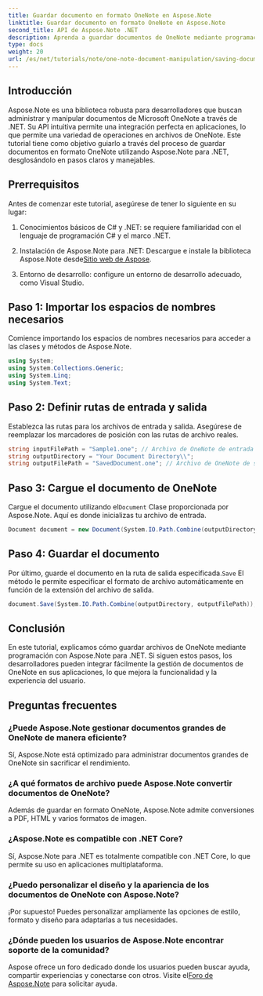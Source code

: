 ```yaml
---
title: Guardar documento en formato OneNote en Aspose.Note
linktitle: Guardar documento en formato OneNote en Aspose.Note
second_title: API de Aspose.Note .NET
description: Aprenda a guardar documentos de OneNote mediante programación con Aspose.Note para .NET en este completo tutorial. Descubra una guía paso a paso que lo guiará por todo el proceso, desde la carga de archivos de OneNote existentes hasta su guardado en el formato deseado.
type: docs
weight: 20
url: /es/net/tutorials/note/one-note-document-manipulation/saving-document-to-one-note-format/
---
```

## Introducción

Aspose.Note es una biblioteca robusta para desarrolladores que buscan administrar y manipular documentos de Microsoft OneNote a través de .NET. Su API intuitiva permite una integración perfecta en aplicaciones, lo que permite una variedad de operaciones en archivos de OneNote. Este tutorial tiene como objetivo guiarlo a través del proceso de guardar documentos en formato OneNote utilizando Aspose.Note para .NET, desglosándolo en pasos claros y manejables.

## Prerrequisitos

Antes de comenzar este tutorial, asegúrese de tener lo siguiente en su lugar:

1. Conocimientos básicos de C# y .NET: se requiere familiaridad con el lenguaje de programación C# y el marco .NET.
   
2. Instalación de Aspose.Note para .NET: Descargue e instale la biblioteca Aspose.Note desde[Sitio web de Aspose](https://releases.aspose.com/note/net/).

3. Entorno de desarrollo: configure un entorno de desarrollo adecuado, como Visual Studio.

## Paso 1: Importar los espacios de nombres necesarios

Comience importando los espacios de nombres necesarios para acceder a las clases y métodos de Aspose.Note.

```csharp
using System;
using System.Collections.Generic;
using System.Linq;
using System.Text;
```

## Paso 2: Definir rutas de entrada y salida

Establezca las rutas para los archivos de entrada y salida. Asegúrese de reemplazar los marcadores de posición con las rutas de archivo reales.

```csharp
string inputFilePath = "Sample1.one"; // Archivo de OneNote de entrada
string outputDirectory = "Your Document Directory\\";
string outputFilePath = "SavedDocument.one"; // Archivo de OneNote de salida
```

## Paso 3: Cargue el documento de OneNote

 Cargue el documento utilizando el`Document` Clase proporcionada por Aspose.Note. Aquí es donde inicializas tu archivo de entrada.

```csharp
Document document = new Document(System.IO.Path.Combine(outputDirectory, inputFilePath));
```

## Paso 4: Guardar el documento

 Por último, guarde el documento en la ruta de salida especificada.`Save` El método le permite especificar el formato de archivo automáticamente en función de la extensión del archivo de salida.

```csharp
document.Save(System.IO.Path.Combine(outputDirectory, outputFilePath));
```

## Conclusión

En este tutorial, explicamos cómo guardar archivos de OneNote mediante programación con Aspose.Note para .NET. Si siguen estos pasos, los desarrolladores pueden integrar fácilmente la gestión de documentos de OneNote en sus aplicaciones, lo que mejora la funcionalidad y la experiencia del usuario.

## Preguntas frecuentes

### ¿Puede Aspose.Note gestionar documentos grandes de OneNote de manera eficiente?

Sí, Aspose.Note está optimizado para administrar documentos grandes de OneNote sin sacrificar el rendimiento.

### ¿A qué formatos de archivo puede Aspose.Note convertir documentos de OneNote?

Además de guardar en formato OneNote, Aspose.Note admite conversiones a PDF, HTML y varios formatos de imagen.

### ¿Aspose.Note es compatible con .NET Core?

Sí, Aspose.Note para .NET es totalmente compatible con .NET Core, lo que permite su uso en aplicaciones multiplataforma.

### ¿Puedo personalizar el diseño y la apariencia de los documentos de OneNote con Aspose.Note?

¡Por supuesto! Puedes personalizar ampliamente las opciones de estilo, formato y diseño para adaptarlas a tus necesidades.

### ¿Dónde pueden los usuarios de Aspose.Note encontrar soporte de la comunidad?

 Aspose ofrece un foro dedicado donde los usuarios pueden buscar ayuda, compartir experiencias y conectarse con otros. Visite el[Foro de Aspose.Note](https://forum.aspose.com/c/note/28) para solicitar ayuda.